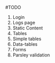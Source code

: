 #TODO
1. Login
2. Logs page
3. Static Content
4. Tables
  1. Simple tables
  2. Data-tables
5. Forms
  1. Parsley validation